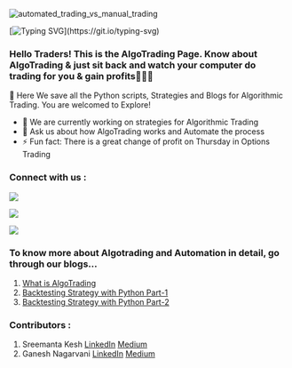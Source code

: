 ![automated_trading_vs_manual_trading](https://user-images.githubusercontent.com/106948551/172350161-970b26ca-ac40-492b-9279-452b1a543655.jpeg)


[![Typing SVG](https://readme-typing-svg.herokuapp.com?size=25&duration=6000&color=23F760&center=true&vCenter=true&width=1000&height=55&lines=Hello+Traders!🗠+This+is+The+AlgoTrading+Page;Welcome+to+our+GitHub!)](https://git.io/typing-svg)

### Hello Traders! This is the AlgoTrading Page. Know about AlgoTrading & just sit back and watch your computer do trading for you & gain profits💸💸💸

💾 Here We save all the Python scripts, Strategies and Blogs for Algorithmic Trading. You are welcomed to Explore!

- 🔭 We are currently working on strategies for Algorithmic Trading
- 💬 Ask us about how AlgoTrading works and Automate the process
- ⚡ Fun fact: There is a great change of profit on Thursday in Options Trading

<h3 align="left">Connect with us :</h3>

[<img src="https://img.shields.io/badge/LinkedIn-The AlgoTrading Page-blue">](https://www.linkedin.com/company/the-algotrading-page/)

[<img src="https://img.shields.io/badge/Email-algotrading0103%40gmail.com-red">](mailto:algotrading0103@gmail.com)

[<img src="https://img.shields.io/badge/Medium-@Algotrading0103-white">](https://medium.com/@algotrading0103)

### To know more about Algotrading and Automation in detail, go through our blogs...
1. [What is AlgoTrading](https://medium.com/@algotrading0103/what-is-algotrading-3e84e8030268)
2. [Backtesting Strategy with Python Part-1](https://medium.com/@algotrading0103/backtesting-your-strategy-with-python-part-1-1b1c47e1b550)
3. [Backtesting Strategy with Python Part-2](https://medium.com/@algotrading0103/backtesting-your-strategy-with-python-part-2-7e99c5d653c1)

### Contributors :
1. Sreemanta Kesh [LinkedIn](https://www.linkedin.com/in/sreemanta/) [Medium](https://medium.com/@ksreemanto)
2. Ganesh Nagarvani [LinkedIn](https://www.linkedin.com/in/ganesh-nagarvani/) [Medium](https://medium.com/@ganeshnagarvani)
